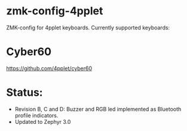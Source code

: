 # zmk-config-4pplet

ZMK-config for 4pplet keyboards. Currently supported keyboards:

# Cyber60
https://github.com/4pplet/cyber60

# Status:
- Revision B, C and D: Buzzer and RGB led implemented as Bluetooth profile indicators.
- Updated to Zephyr 3.0

